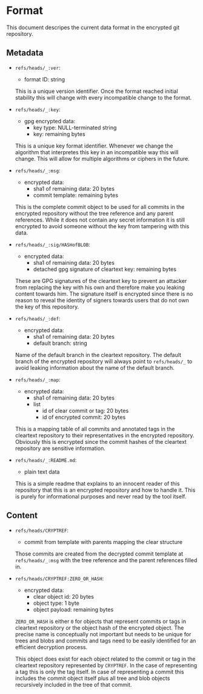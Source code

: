 # Format

This document descripes the current data format in the encrypted git
repository.

## Metadata

- `refs/heads/_:ver`:
  - format ID: string

  This is a unique version identifier. Once the format reached initial
  stability this will change with every incompatible change to the format.

- `refs/heads/_:key`:
  - gpg encrypted data:
    - key type: NULL-terminated string
    - key: remaining bytes

  This is a unique key format identifier. Whenever we change the algorithm
  that interpretes this key in an incompatible way this will change. This will
  allow for multiple algorithms or ciphers in the future.

- `refs/heads/_:msg`:
  - encrypted data:
    - sha1 of remaining data: 20 bytes
    - commit template: remaining bytes

  This is the complete commit object to be used for all commits in the
  encrypted repository without the tree reference and any parent references.
  While it does not contain any secret information it is still encrypted to
  avoid someone without the key from tampering with this data.

- `refs/heads/_:sig/HASHofBLOB`:
  - encrypted data:
    - sha1 of remaining data: 20 bytes
    - detached gpg signature of cleartext key: remaining bytes

  These are GPG signatures of the cleartext key to prevent an attacker from
  replacing the key with his own and therefore make you leaking content
  towards him. The signature itself is encrypted since there is no reason to
  reveal the identity of signers towards users that do not own the key of this
  repository.

- `refs/heads/_:def`:
  - encrypted data:
    - sha1 of remaining data: 20 bytes
    - default branch: string

  Name of the default branch in the cleartext repository. The default branch
  of the encrypted repository will always point to `refs/heads/_` to avoid
  leaking information about the name of the default branch.

- `refs/heads/_:map`:
  - encrypted data:
    - sha1 of remaining data: 20 bytes
    - list
      - id of clear commit or tag: 20 bytes
      - id of encrypted commit: 20 bytes

  This is a mapping table of all commits and annotated tags in the cleartext
  repository to their representatives in the encrypted repository. Obviously
  this is encrypted since the commit hashes of the cleartext repository are
  sensitive information.

- `refs/heads/_:README.md`:
  - plain text data

  This is a simple readme that explains to an innocent reader of this
  repository that this is an encrypted repository and how to handle it. This
  is purely for informational purposes and never read by the tool itself.

## Content

- `refs/heads/CRYPTREF`:
  - commit from template with parents mapping the clear structure

  Those commits are created from the decrypted commit template at
  `refs/heads/_:msg` with the tree reference and the parent references filled
  in.

- `refs/heads/CRYPTREF:ZERO_OR_HASH`:
  - encrypted data:
    - clear object id: 20 bytes
    - object type: 1 byte
    - object payload: remaining bytes

  `ZERO_OR_HASH` is either `0` for objects that represent commits or tags in
  cleartext repository or the object hash of the encrypted object. The precise
  name is conceptually not important but needs to be unique for trees and
  blobs and commits and tags need to be easily identified for an efficient
  decryption process.

  This object does exist for each object related to the commit or tag in the
  cleartext repository represented by `CRYPTREF`. In the case of representing
  a tag this is only the tag itself. In case of representing a commit this
  includes the commit object itself plus all tree and blob objects recursively
  included in the tree of that commit.
